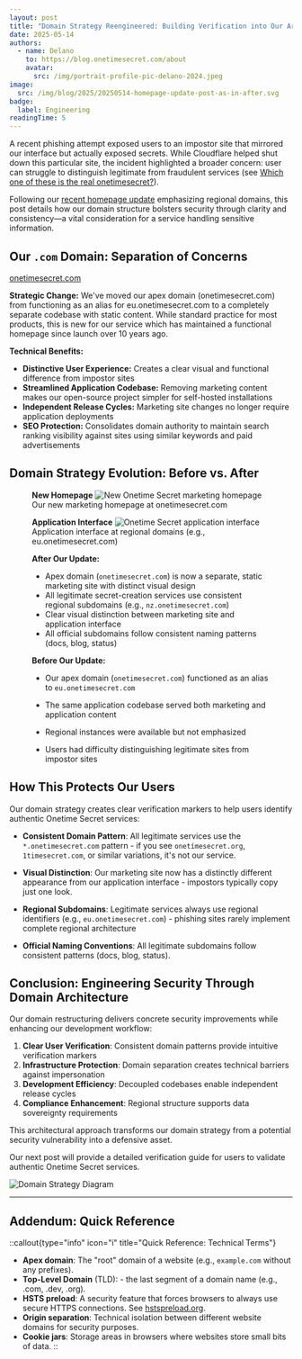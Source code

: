 ```yaml
---
layout: post
title: "Domain Strategy Reengineered: Building Verification into Our Architecture"
date: 2025-05-14
authors:
  - name: Delano
    to: https://blog.onetimesecret.com/about
    avatar:
      src: /img/portrait-profile-pic-delano-2024.jpeg
image:
  src: /img/blog/2025/20250514-homepage-update-post-as-in-after.svg
badge:
  label: Engineering
readingTime: 5
---
```


A recent phishing attempt exposed users to an impostor site that mirrored our interface but actually exposed secrets. While Cloudflare helped shut down this particular site, the incident highlighted a broader concern: user can struggle to distinguish legitimate from fraudulent services (see [Which one of these is the real onetimesecret?](https://github.com/onetimesecret/onetimesecret/issues/1233)).

Following our [recent homepage update](/content/posts/2025-05-05-homepage-update-going-regional) emphasizing regional domains, this post details how our domain structure bolsters security through clarity and consistency—a vital consideration for a service handling sensitive information.

## Our `.com` Domain: Separation of Concerns

<div class="flex justify-center items-center my-10">
  <a href="https://onetimesecret.com/" class="text-center inline-block">
    <span class="font-brand text-3xl sm:text-4xl md:text-5xl
                 bg-clip-text text-transparent
                 bg-gradient-to-r from-purple-400 via-pink-500 to-red-500
                 animate-flowing-colors
                 hover:animate-bounce
                 transition-all duration-300 ease-in-out
                 transform hover:scale-105
                 rounded-xl
                 dark:border-brand-600">
      onetimesecret.com
    </span>
  </a>
</div>


**Strategic Change:** We've moved our apex domain (onetimesecret.com) from functioning as an alias for eu.onetimesecret.com to a completely separate codebase with static content. While standard practice for most products, this is new for our service which has maintained a functional homepage since launch over 10 years ago.


**Technical Benefits:**
  * **Distinctive User Experience:** Creates a clear visual and functional difference from impostor sites
  * **Streamlined Application Codebase:** Removing marketing content makes our open-source project simpler for self-hosted installations
  * **Independent Release Cycles:** Marketing site changes no longer require application deployments
  * **SEO Protection:** Consolidates domain authority to maintain search ranking visibility against sites using similar keywords and paid advertisements


## Domain Strategy Evolution: Before vs. After

<div class="grid grid-cols-1 md:grid-cols-2 gap-4">
  <figure class="mb-6">
    <strong>New Homepage</strong>
    <img src="/img/blog/2025/20250514-onetime-homepage-new.jpeg" alt="New Onetime Secret marketing homepage" class="rounded-lg shadow-md w-full">
    <figcaption class="text-sm text-gray-600 mt-2 text-center">Our new marketing homepage at onetimesecret.com</figcaption>
  </figure>
  <figure class="mb-6">
    <strong>Application Interface</strong>
    <img src="/img/blog/2025/20250514-onetime-homepage-project.jpeg" alt="Onetime Secret application interface" class="rounded-lg shadow-md w-full">
    <figcaption class="text-sm text-gray-600 mt-2 text-center">Application interface at regional domains (e.g., eu.onetimesecret.com)</figcaption>
  </figure>
</div>

<div class="grid grid-cols-1 md:grid-cols-2 gap-4">
  <figure class="mb-6">

  
**After Our Update:**
- Apex domain (`onetimesecret.com`) is now a separate, static marketing site with distinct visual design
- All legitimate secret-creation services use consistent regional subdomains (e.g., `nz.onetimesecret.com`)
- Clear visual distinction between marketing site and application interface
- All official subdomains follow consistent naming patterns (docs, blog, status)
  </figure>
  <figure class="mb-6">


**Before Our Update:**
- Our apex domain (`onetimesecret.com`) functioned as an alias to `eu.onetimesecret.com`
- The same application codebase served both marketing and application content
- Regional instances were available but not emphasized
- Users had difficulty distinguishing legitimate sites from impostor sites

  </figure>
</div>


## How This Protects Our Users

Our domain strategy creates clear verification markers to help users identify authentic Onetime Secret services:

* **Consistent Domain Pattern**: All legitimate services use the `*.onetimesecret.com` pattern - if you see `onetímesecret.org`, `1timesecret.com`, or similar variations, it's not our service.
  
* **Visual Distinction**: Our marketing site now has a distinctly different appearance from our application interface - impostors typically copy just one look.

* **Regional Subdomains**: Legitimate services always use regional identifiers (e.g., `eu.onetimesecret.com`) - phishing sites rarely implement complete regional architecture

* **Official Naming Conventions**: All legitimate subdomains follow consistent patterns (docs, blog, status).



## Conclusion: Engineering Security Through Domain Architecture

Our domain restructuring delivers concrete security improvements while enhancing our development workflow:

1. **Clear User Verification**: Consistent domain patterns provide intuitive verification markers
2. **Infrastructure Protection**: Domain separation creates technical barriers against impersonation
3. **Development Efficiency**: Decoupled codebases enable independent release cycles
4. **Compliance Enhancement**: Regional structure supports data sovereignty requirements

This architectural approach transforms our domain strategy from a potential security vulnerability into a defensive asset.

Our next post will provide a detailed verification guide for users to validate authentic Onetime Secret services.


![Domain Strategy Diagram](/img/blog/2025/20250514-homepage-update-post-as-in-after.svg)


---


## Addendum: Quick Reference

::callout{type="info" icon="i" title="Quick Reference: Technical Terms"}
* **Apex domain**: The "root" domain of a website (e.g., `example.com` without any prefixes).
* **Top-Level Domain** (TLD): - the last segment of a domain name (e.g., .com, .dev, .org).
* **HSTS preload**: A security feature that forces browsers to always use secure HTTPS connections. See [hstspreload.org](https://hstspreload.org/?domain=onetimesecret.com).
* **Origin separation**: Technical isolation between different website domains for security purposes.
* **Cookie jars**: Storage areas in browsers where websites store small bits of data.
::
